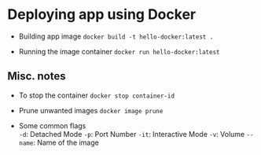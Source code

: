 # Deploying app using Docker

-   Building app image
    `docker build -t hello-docker:latest .`

-   Running the image container
    `docker run hello-docker:latest`

## Misc. notes

-   To stop the container
    `docker stop container-id`

-   Prune unwanted images
    `docker image prune`

-   Some common flags <br>
    `-d`: Detached Mode
    `-p`: Port Number
    `-it`: Interactive Mode
    `-v`: Volume
    `--name`: Name of the image
